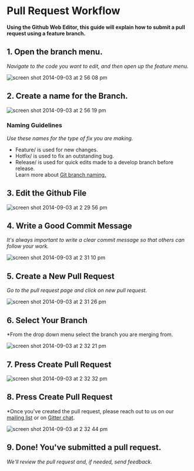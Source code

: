 # Pull Request Workflow

**Using the Github Web Editor, this guide will explain how to submit a pull request using a feature branch.**

## 1. Open the branch menu. 

*Navigate to the code you want to edit, and then open up the feature menu.*

![screen shot 2014-09-03 at 2 56 08 pm](https://cloud.githubusercontent.com/assets/3667179/4139587/371fb7d2-339c-11e4-9b16-241f3422638f.png)

## 2. Create a name for the Branch. 

![screen shot 2014-09-03 at 2 56 19 pm](https://cloud.githubusercontent.com/assets/3667179/4139593/4744aaaa-339c-11e4-9530-bae549728de4.png)


### Naming Guidelines

*Use these names for the type of fix you are making.*
* Feature/ is used for new changes. 
* Hotfix/ is used to fix an outstanding bug. 
* Release/ is used for quick edits made to a develop branch before release.  
Learn more about [Git branch naming.](http://nvie.com/posts/a-successful-git-branching-model/)

## 3. Edit the Github File

![screen shot 2014-09-03 at 2 29 56 pm](https://cloud.githubusercontent.com/assets/3667179/4139387/33098d3c-339a-11e4-8aef-5554c0619800.png)

## 4. Write a Good Commit Message

*It's always important to write a clear commit message so that others can follow your work.*

![screen shot 2014-09-03 at 2 31 10 pm](https://cloud.githubusercontent.com/assets/3667179/4139438/bff85b4c-339a-11e4-81b3-d98aa18834f1.png)

## 5. Create a New Pull Request

*Go to the pull request page and click on new pull request.*

![screen shot 2014-09-03 at 2 31 26 pm](https://cloud.githubusercontent.com/assets/3667179/4139453/d57a1320-339a-11e4-9ff9-67a7b44773a4.png)

## 6. Select Your Branch

*From the drop down menu select the branch you are merging from. 

![screen shot 2014-09-03 at 2 32 21 pm](https://cloud.githubusercontent.com/assets/3667179/4139461/efdfb954-339a-11e4-802d-d78dbbaf51e4.png)

## 7. Press Create Pull Request

![screen shot 2014-09-03 at 2 32 32 pm](https://cloud.githubusercontent.com/assets/3667179/4139466/feba9cfa-339a-11e4-8943-f65b9d7c9cf9.png)

## 8. Press Create Pull Request

*Once you've created the pull request, please reach out to us on our [mailing list](https://groups.google.com/forum/#!forum/empirical-core) or on [Gitter chat](https://gitter.im/empirical-org). 

![screen shot 2014-09-03 at 2 32 44 pm](https://cloud.githubusercontent.com/assets/3667179/4139471/0fa45088-339b-11e4-9c3b-284928846027.png)

## 9. Done! You've submitted a pull request. 

*We'll review the pull request and, if needed, send feedback.*
